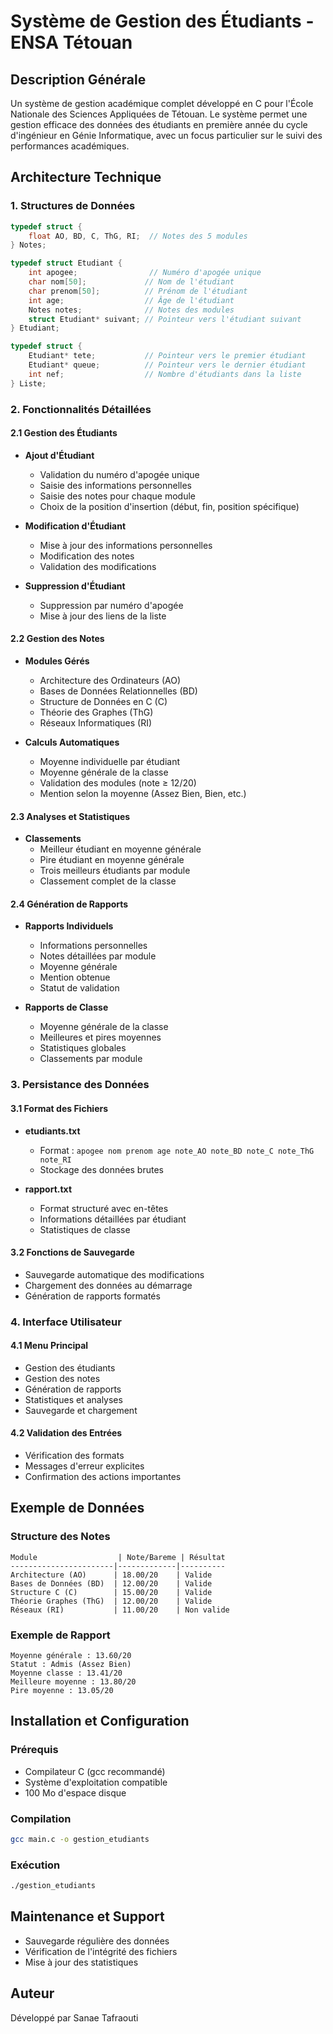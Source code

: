 # Système de Gestion des Étudiants - ENSA Tétouan

## Description Générale
Un système de gestion académique complet développé en C pour l'École Nationale des Sciences Appliquées de Tétouan. Le système permet une gestion efficace des données des étudiants en première année du cycle d'ingénieur en Génie Informatique, avec un focus particulier sur le suivi des performances académiques.

## Architecture Technique

### 1. Structures de Données
```c
typedef struct {
    float AO, BD, C, ThG, RI;  // Notes des 5 modules
} Notes;

typedef struct Etudiant {
    int apogee;                // Numéro d'apogée unique
    char nom[50];             // Nom de l'étudiant
    char prenom[50];          // Prénom de l'étudiant
    int age;                  // Âge de l'étudiant
    Notes notes;              // Notes des modules
    struct Etudiant* suivant; // Pointeur vers l'étudiant suivant
} Etudiant;

typedef struct {
    Etudiant* tete;           // Pointeur vers le premier étudiant
    Etudiant* queue;          // Pointeur vers le dernier étudiant
    int nef;                  // Nombre d'étudiants dans la liste
} Liste;
```

### 2. Fonctionnalités Détaillées

#### 2.1 Gestion des Étudiants
- **Ajout d'Étudiant**
  - Validation du numéro d'apogée unique
  - Saisie des informations personnelles
  - Saisie des notes pour chaque module
  - Choix de la position d'insertion (début, fin, position spécifique)

- **Modification d'Étudiant**
  - Mise à jour des informations personnelles
  - Modification des notes
  - Validation des modifications

- **Suppression d'Étudiant**
  - Suppression par numéro d'apogée
  - Mise à jour des liens de la liste

#### 2.2 Gestion des Notes
- **Modules Gérés**
  - Architecture des Ordinateurs (AO)
  - Bases de Données Relationnelles (BD)
  - Structure de Données en C (C)
  - Théorie des Graphes (ThG)
  - Réseaux Informatiques (RI)

- **Calculs Automatiques**
  - Moyenne individuelle par étudiant
  - Moyenne générale de la classe
  - Validation des modules (note ≥ 12/20)
  - Mention selon la moyenne (Assez Bien, Bien, etc.)

#### 2.3 Analyses et Statistiques
- **Classements**
  - Meilleur étudiant en moyenne générale
  - Pire étudiant en moyenne générale
  - Trois meilleurs étudiants par module
  - Classement complet de la classe


#### 2.4 Génération de Rapports
- **Rapports Individuels**
  - Informations personnelles
  - Notes détaillées par module
  - Moyenne générale
  - Mention obtenue
  - Statut de validation

- **Rapports de Classe**
  - Moyenne générale de la classe
  - Meilleures et pires moyennes
  - Statistiques globales
  - Classements par module

### 3. Persistance des Données

#### 3.1 Format des Fichiers
- **etudiants.txt**
  - Format : `apogee nom prenom age note_AO note_BD note_C note_ThG note_RI`
  - Stockage des données brutes

- **rapport.txt**
  - Format structuré avec en-têtes
  - Informations détaillées par étudiant
  - Statistiques de classe

#### 3.2 Fonctions de Sauvegarde
- Sauvegarde automatique des modifications
- Chargement des données au démarrage
- Génération de rapports formatés

### 4. Interface Utilisateur

#### 4.1 Menu Principal
- Gestion des étudiants
- Gestion des notes
- Génération de rapports
- Statistiques et analyses
- Sauvegarde et chargement

#### 4.2 Validation des Entrées
- Vérification des formats
- Messages d'erreur explicites
- Confirmation des actions importantes

## Exemple de Données

### Structure des Notes
```
Module                  | Note/Bareme | Résultat
-----------------------|-------------|----------
Architecture (AO)      | 18.00/20    | Valide
Bases de Données (BD)  | 12.00/20    | Valide
Structure C (C)        | 15.00/20    | Valide
Théorie Graphes (ThG)  | 12.00/20    | Valide
Réseaux (RI)           | 11.00/20    | Non valide
```

### Exemple de Rapport
```
Moyenne générale : 13.60/20
Statut : Admis (Assez Bien)
Moyenne classe : 13.41/20
Meilleure moyenne : 13.80/20
Pire moyenne : 13.05/20
```

## Installation et Configuration

### Prérequis
- Compilateur C (gcc recommandé)
- Système d'exploitation compatible
- 100 Mo d'espace disque

### Compilation
```bash
gcc main.c -o gestion_etudiants
```

### Exécution
```bash
./gestion_etudiants
```

## Maintenance et Support
- Sauvegarde régulière des données
- Vérification de l'intégrité des fichiers
- Mise à jour des statistiques

## Auteur
Développé par Sanae Tafraouti
